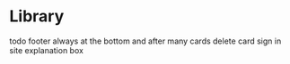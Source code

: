 # Library

todo
footer always at the bottom and after many cards
delete card
sign in
site explanation box 
